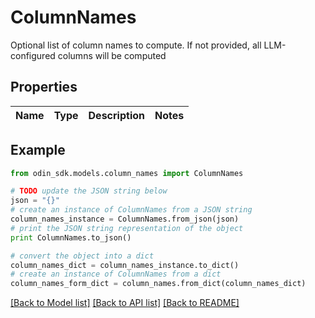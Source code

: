 # ColumnNames

Optional list of column names to compute. If not provided, all LLM-configured columns will be computed

## Properties

Name | Type | Description | Notes
------------ | ------------- | ------------- | -------------

## Example

```python
from odin_sdk.models.column_names import ColumnNames

# TODO update the JSON string below
json = "{}"
# create an instance of ColumnNames from a JSON string
column_names_instance = ColumnNames.from_json(json)
# print the JSON string representation of the object
print ColumnNames.to_json()

# convert the object into a dict
column_names_dict = column_names_instance.to_dict()
# create an instance of ColumnNames from a dict
column_names_form_dict = column_names.from_dict(column_names_dict)
```
[[Back to Model list]](../README.md#documentation-for-models) [[Back to API list]](../README.md#documentation-for-api-endpoints) [[Back to README]](../README.md)


